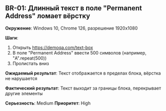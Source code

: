 ## BR-01: Длинный текст в поле "Permanent Address" ломает вёрстку
**Окружение**: Windows 10, Chrome 126, разрешение 1920х1080

**Шаги**:
1. Открыть https://demoqa.com/text-box
2. В поле "Permanent Address" ввести 500 символов (например, "A".repeat(500))
3. Пролистать вниз

**Ожидаемый результат**: Текст отображается в пределах блока, вёрстка не нарушается

**Фактический результат**: Текст выходит за границы блока, перекрывает другие элементы

**Серьезность**: Medium
**Приоритет**: High
